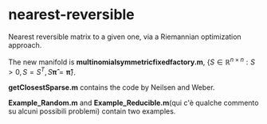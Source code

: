 # nearest-reversible
Nearest reversible matrix to a given one, via a Riemannian optimization approach.

The new manifold is **multinomialsymmetricfixedfactory.m**, $\left\lbrace S \in \mathbb{R}^{n\times n}: S >0, S = S^T, S \boldsymbol{\hat \pi} = \boldsymbol{\hat \pi} \right\rbrace$.

**getClosestSparse.m** contains the code by Neilsen and Weber.

**Example_Random.m** and **Example_Reducible.m**(qui c'è qualche commento su alcuni possibili problemi) contain two examples.
